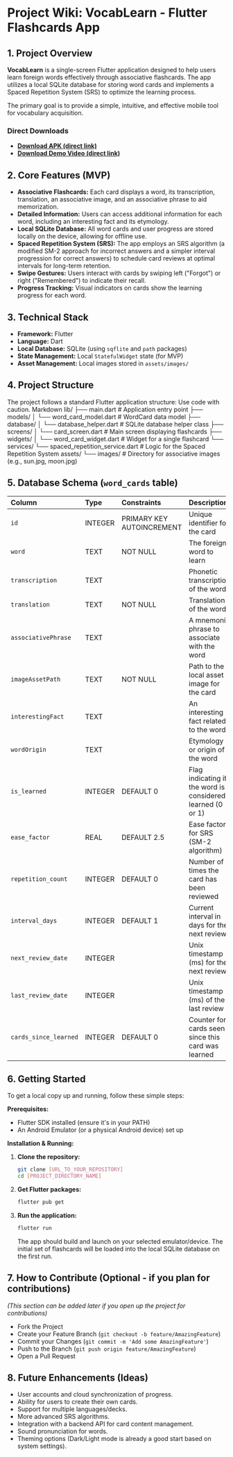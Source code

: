 # Project Wiki: VocabLearn - Flutter Flashcards App

## 1. Project Overview

**VocabLearn** is a single-screen Flutter application designed to help users learn foreign words effectively through associative flashcards. The app utilizes a local SQLite database for storing word cards and implements a Spaced Repetition System (SRS) to optimize the learning process.

The primary goal is to provide a simple, intuitive, and effective mobile tool for vocabulary acquisition.

### Direct Downloads

*   **[Download APK (direct link)](https://raw.githubusercontent.com/protnew/vil/main/app-release.apk)**
*   **[Download Demo Video (direct link)](https://raw.githubusercontent.com/protnew/vil/main/demo_vil.mp4)**

## 2. Core Features (MVP)

*   **Associative Flashcards:** Each card displays a word, its transcription, translation, an associative image, and an associative phrase to aid memorization.
*   **Detailed Information:** Users can access additional information for each word, including an interesting fact and its etymology.
*   **Local SQLite Database:** All word cards and user progress are stored locally on the device, allowing for offline use.
*   **Spaced Repetition System (SRS):** The app employs an SRS algorithm (a modified SM-2 approach for incorrect answers and a simpler interval progression for correct answers) to schedule card reviews at optimal intervals for long-term retention.
*   **Swipe Gestures:** Users interact with cards by swiping left ("Forgot") or right ("Remembered") to indicate their recall.
*   **Progress Tracking:** Visual indicators on cards show the learning progress for each word.

## 3. Technical Stack

*   **Framework:** Flutter
*   **Language:** Dart
*   **Local Database:** SQLite (using `sqflite` and `path` packages)
*   **State Management:** Local `StatefulWidget` state (for MVP)
*   **Asset Management:** Local images stored in `assets/images/`

## 4. Project Structure

The project follows a standard Flutter application structure:
Use code with caution.
Markdown
lib/
├── main.dart # Application entry point
├── models/
│ └── word_card_model.dart # WordCard data model
├── database/
│ └── database_helper.dart # SQLite database helper class
├── screens/
│ └── card_screen.dart # Main screen displaying flashcards
├── widgets/
│ └── word_card_widget.dart # Widget for a single flashcard
└── services/
└── spaced_repetition_service.dart # Logic for the Spaced Repetition System
assets/
└── images/ # Directory for associative images (e.g., sun.jpg, moon.jpg)

## 5. Database Schema (`word_cards` table)

| Column              | Type    | Constraints                      | Description                                      |
| :------------------ | :------ | :------------------------------- | :----------------------------------------------- |
| `id`                | INTEGER | PRIMARY KEY AUTOINCREMENT        | Unique identifier for the card                   |
| `word`              | TEXT    | NOT NULL                         | The foreign word to learn                        |
| `transcription`     | TEXT    |                                  | Phonetic transcription of the word             |
| `translation`       | TEXT    | NOT NULL                         | Translation of the word                          |
| `associativePhrase` | TEXT    |                                  | A mnemonic phrase to associate with the word     |
| `imageAssetPath`    | TEXT    | NOT NULL                         | Path to the local asset image for the card       |
| `interestingFact`   | TEXT    |                                  | An interesting fact related to the word          |
| `wordOrigin`        | TEXT    |                                  | Etymology or origin of the word                  |
| `is_learned`        | INTEGER | DEFAULT 0                        | Flag indicating if the word is considered learned (0 or 1) |
| `ease_factor`       | REAL    | DEFAULT 2.5                      | Ease factor for SRS (SM-2 algorithm)             |
| `repetition_count`  | INTEGER | DEFAULT 0                        | Number of times the card has been reviewed       |
| `interval_days`     | INTEGER | DEFAULT 1                        | Current interval in days for the next review     |
| `next_review_date`  | INTEGER |                                  | Unix timestamp (ms) for the next review          |
| `last_review_date`  | INTEGER |                                  | Unix timestamp (ms) of the last review           |
| `cards_since_learned` | INTEGER | DEFAULT 0                      | Counter for cards seen since this card was learned |

## 6. Getting Started

To get a local copy up and running, follow these simple steps:

**Prerequisites:**

*   Flutter SDK installed (ensure it's in your PATH)
*   An Android Emulator (or a physical Android device) set up

**Installation & Running:**

1.  **Clone the repository:**
    ```bash
    git clone [URL_TO_YOUR_REPOSITORY]
    cd [PROJECT_DIRECTORY_NAME]
    ```
2.  **Get Flutter packages:**
    ```bash
    flutter pub get
    ```
3.  **Run the application:**
    ```bash
    flutter run
    ```
    The app should build and launch on your selected emulator/device. The initial set of flashcards will be loaded into the local SQLite database on the first run.

## 7. How to Contribute (Optional - if you plan for contributions)

*(This section can be added later if you open up the project for contributions)*
*   Fork the Project
*   Create your Feature Branch (`git checkout -b feature/AmazingFeature`)
*   Commit your Changes (`git commit -m 'Add some AmazingFeature'`)
*   Push to the Branch (`git push origin feature/AmazingFeature`)
*   Open a Pull Request

## 8. Future Enhancements (Ideas)

*   User accounts and cloud synchronization of progress.
*   Ability for users to create their own cards.
*   Support for multiple languages/decks.
*   More advanced SRS algorithms.
*   Integration with a backend API for card content management.
*   Sound pronunciation for words.
*   Theming options (Dark/Light mode is already a good start based on system settings).
